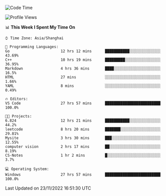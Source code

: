 <!--START_SECTION:waka-->
![Code Time](http://img.shields.io/badge/Code%20Time-378%20hrs%2058%20mins-blue)

![Profile Views](http://img.shields.io/badge/Profile%20Views-3-blue)

📊 **This Week I Spent My Time On** 

```text
⌚︎ Time Zone: Asia/Shanghai

💬 Programming Languages: 
Go                       12 hrs 12 mins      ███████████░░░░░░░░░░░░░░   43.69% 
C++                      10 hrs 19 mins      █████████░░░░░░░░░░░░░░░░   36.95% 
Markdown                 4 hrs 36 mins       ████░░░░░░░░░░░░░░░░░░░░░   16.5% 
HTML                     27 mins             ░░░░░░░░░░░░░░░░░░░░░░░░░   1.66% 
YAML                     8 mins              ░░░░░░░░░░░░░░░░░░░░░░░░░   0.49%

🔥 Editors: 
VS Code                  27 hrs 57 mins      █████████████████████████   100.0%

🐱‍💻 Projects: 
6.824                    12 hrs 21 mins      ███████████░░░░░░░░░░░░░░   44.2% 
leetcode                 8 hrs 20 mins       ███████░░░░░░░░░░░░░░░░░░   29.81% 
Mysite                   3 hrs 30 mins       ███░░░░░░░░░░░░░░░░░░░░░░   12.55% 
computer vision          2 hrs 17 mins       ██░░░░░░░░░░░░░░░░░░░░░░░   8.19% 
CS-Notes                 1 hr 2 mins         █░░░░░░░░░░░░░░░░░░░░░░░░   3.7%

💻 Operating System: 
Windows                  27 hrs 57 mins      █████████████████████████   100.0%

```


 Last Updated on 23/11/2022 16:51:30 UTC
<!--END_SECTION:waka-->